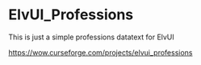 # ElvUI_Professions
This is just a simple professions datatext for ElvUI

https://wow.curseforge.com/projects/elvui_professions
